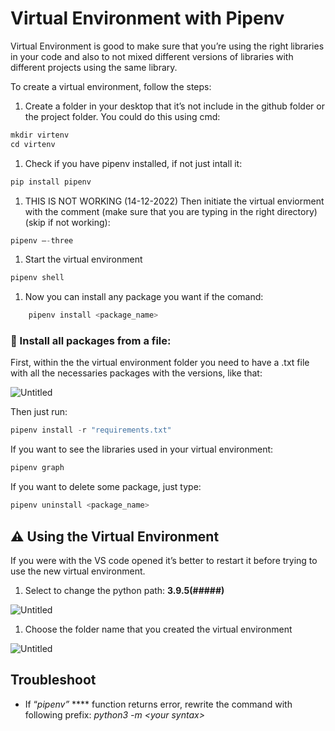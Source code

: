 # Virtual Environment with Pipenv

Virtual Environment is good to make sure that you’re using the right libraries in your code and also to not mixed different versions of libraries with different projects using the same library.

To create a virtual environment, follow the steps:

1. Create a folder in your desktop that it’s not include in the github folder or the project folder. You could do this using cmd:

```python
mkdir virtenv
cd virtenv
```

1. Check if you have pipenv installed, if not just intall it:

```python
pip install pipenv
```

1. THIS IS NOT WORKING (14-12-2022) Then initiate the virtual enviorment with the comment (make sure that you are typing in the right directory) (skip if not working):

```python
pipenv –-three
```

1. Start the virtual environment

```python
pipenv shell
```

1. Now you can install any package you want if the comand:

```python
	pipenv install <package_name>
```

### 🚧 Install all packages from a file:

First, within the the virtual environment folder you need to have a .txt file with all the necessaries packages with the versions, like that:

![Untitled](https://s3-us-west-2.amazonaws.com/secure.notion-static.com/2f6c27da-cfe9-460a-830b-5418144a22be/Untitled.png)

Then just run:

```python
pipenv install -r "requirements.txt"
```

If you want to see the libraries used in your virtual environment:

```python
pipenv graph
```

If you want to delete some package, just type:

```python
pipenv uninstall <package_name>
```

## ⚠️ Using the Virtual Environment

If you were with the VS code opened it’s better to restart it before trying to use the new virtual environment.

1. Select to change the python path: **3.9.5(#####)**

![Untitled](https://s3-us-west-2.amazonaws.com/secure.notion-static.com/f3d69fdf-c4d6-4e1f-a5c6-db155b2f8065/Untitled.png)

1. Choose the folder name that you created the virtual environment

![Untitled](https://s3-us-west-2.amazonaws.com/secure.notion-static.com/893e3155-c146-4fe9-a4fe-cc5472a9b1b2/Untitled.png)

## Troubleshoot

- If “*pipenv”* **** function returns error, rewrite the command with following prefix: *python3 -m <*your syntax*>*
